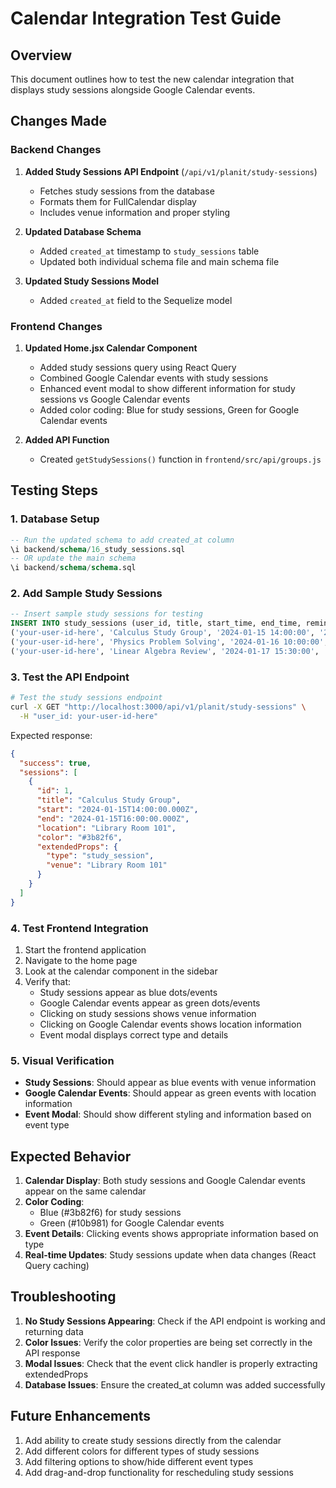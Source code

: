 # Calendar Integration Test Guide

## Overview
This document outlines how to test the new calendar integration that displays study sessions alongside Google Calendar events.

## Changes Made

### Backend Changes
1. **Added Study Sessions API Endpoint** (`/api/v1/planit/study-sessions`)
   - Fetches study sessions from the database
   - Formats them for FullCalendar display
   - Includes venue information and proper styling

2. **Updated Database Schema**
   - Added `created_at` timestamp to `study_sessions` table
   - Updated both individual schema file and main schema file

3. **Updated Study Sessions Model**
   - Added `created_at` field to the Sequelize model

### Frontend Changes
1. **Updated Home.jsx Calendar Component**
   - Added study sessions query using React Query
   - Combined Google Calendar events with study sessions
   - Enhanced event modal to show different information for study sessions vs Google Calendar events
   - Added color coding: Blue for study sessions, Green for Google Calendar events

2. **Added API Function**
   - Created `getStudySessions()` function in `frontend/src/api/groups.js`

## Testing Steps

### 1. Database Setup
```sql
-- Run the updated schema to add created_at column
\i backend/schema/16_study_sessions.sql
-- OR update the main schema
\i backend/schema/schema.sql
```

### 2. Add Sample Study Sessions
```sql
-- Insert sample study sessions for testing
INSERT INTO study_sessions (user_id, title, start_time, end_time, reminder_sent, venue_name, venue_id, created_at) VALUES
('your-user-id-here', 'Calculus Study Group', '2024-01-15 14:00:00', '2024-01-15 16:00:00', false, 'Library Room 101', 1, NOW()),
('your-user-id-here', 'Physics Problem Solving', '2024-01-16 10:00:00', '2024-01-16 12:00:00', false, 'Physics Lab 2', 2, NOW()),
('your-user-id-here', 'Linear Algebra Review', '2024-01-17 15:30:00', '2024-01-17 17:30:00', false, 'Math Building Room 205', 3, NOW());
```

### 3. Test the API Endpoint
```bash
# Test the study sessions endpoint
curl -X GET "http://localhost:3000/api/v1/planit/study-sessions" \
  -H "user_id: your-user-id-here"
```

Expected response:
```json
{
  "success": true,
  "sessions": [
    {
      "id": 1,
      "title": "Calculus Study Group",
      "start": "2024-01-15T14:00:00.000Z",
      "end": "2024-01-15T16:00:00.000Z",
      "location": "Library Room 101",
      "color": "#3b82f6",
      "extendedProps": {
        "type": "study_session",
        "venue": "Library Room 101"
      }
    }
  ]
}
```

### 4. Test Frontend Integration
1. Start the frontend application
2. Navigate to the home page
3. Look at the calendar component in the sidebar
4. Verify that:
   - Study sessions appear as blue dots/events
   - Google Calendar events appear as green dots/events
   - Clicking on study sessions shows venue information
   - Clicking on Google Calendar events shows location information
   - Event modal displays correct type and details

### 5. Visual Verification
- **Study Sessions**: Should appear as blue events with venue information
- **Google Calendar Events**: Should appear as green events with location information
- **Event Modal**: Should show different styling and information based on event type

## Expected Behavior

1. **Calendar Display**: Both study sessions and Google Calendar events appear on the same calendar
2. **Color Coding**: 
   - Blue (#3b82f6) for study sessions
   - Green (#10b981) for Google Calendar events
3. **Event Details**: Clicking events shows appropriate information based on type
4. **Real-time Updates**: Study sessions update when data changes (React Query caching)

## Troubleshooting

1. **No Study Sessions Appearing**: Check if the API endpoint is working and returning data
2. **Color Issues**: Verify the color properties are being set correctly in the API response
3. **Modal Issues**: Check that the event click handler is properly extracting extendedProps
4. **Database Issues**: Ensure the created_at column was added successfully

## Future Enhancements

1. Add ability to create study sessions directly from the calendar
2. Add different colors for different types of study sessions
3. Add filtering options to show/hide different event types
4. Add drag-and-drop functionality for rescheduling study sessions
